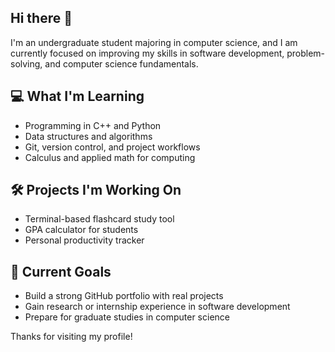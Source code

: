 ## Hi there 👋

I'm an undergraduate student majoring in computer science, and I am currently focused on improving my skills in software development, problem-solving, and computer science fundamentals.

## 💻 What I'm Learning
- Programming in C++ and Python
- Data structures and algorithms
- Git, version control, and project workflows
- Calculus and applied math for computing

## 🛠️ Projects I'm Working On
- Terminal-based flashcard study tool
- GPA calculator for students
- Personal productivity tracker

## 🎯 Current Goals
- Build a strong GitHub portfolio with real projects
- Gain research or internship experience in software development
- Prepare for graduate studies in computer science

Thanks for visiting my profile!
